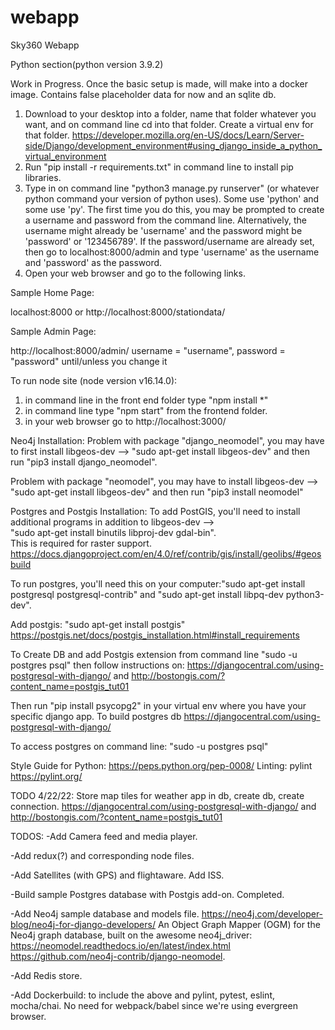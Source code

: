 # webapp
Sky360 Webapp

Python section(python version 3.9.2)

Work in Progress. Once the basic setup is made, will make into a docker image. Contains false placeholder data for now and an sqlite db. 

1. Download to your desktop into a folder, name that folder whatever you want, and on command line cd into that folder. Create a virtual env for that folder. https://developer.mozilla.org/en-US/docs/Learn/Server-side/Django/development_environment#using_django_inside_a_python_virtual_environment 
2. Run "pip install -r requirements.txt" in command line to install pip libraries.
3. Type in on command line "python3 manage.py runserver" (or whatever python command your version of python uses). Some use 'python' and some use 'py'. The first time you do this, you may be prompted to create a username and password from the command line. Alternatively, the username might already be 'username' and the password might be 'password' or '123456789'. If the password/username are already set, then go to localhost:8000/admin and type 'username' as the username and 'password' as the password.
4. Open your web browser and go to the following links.



Sample Home Page:

localhost:8000 or 
http://localhost:8000/stationdata/


Sample Admin Page:

http://localhost:8000/admin/
username = "username", password = "password" until/unless you change it


To run node site (node version v16.14.0):
1. in command line in the front end folder type "npm install *"
2. in command line type "npm start" from the frontend folder.
3. in your web browser go to http://localhost:3000/

Neo4j Installation:
Problem with package "django_neomodel", you may have to first install libgeos-dev --> "sudo apt-get install libgeos-dev" and then run "pip3 install django_neomodel".

Problem with package "neomodel", you may have to install libgeos-dev --> "sudo apt-get install libgeos-dev" and then run "pip3 install neomodel"

Postgres and Postgis Installation:
To add PostGIS, you'll need to install additional programs in addition to libgeos-dev -->  
"sudo apt-get install binutils libproj-dev gdal-bin".  
This is required for raster support.  
https://docs.djangoproject.com/en/4.0/ref/contrib/gis/install/geolibs/#geosbuild

To run postgres, you'll need this on your computer:"sudo apt-get install postgresql postgresql-contrib" and "sudo apt-get install libpq-dev python3-dev".

Add postgis: "sudo apt-get install postgis" https://postgis.net/docs/postgis_installation.html#install_requirements

To Create DB and add Postgis extension from command line "sudo -u postgres psql" then follow instructions on: https://djangocentral.com/using-postgresql-with-django/ and http://bostongis.com/?content_name=postgis_tut01

Then run "pip install psycopg2" in your virtual env where you have your specific django app. 
To build postgres db https://djangocentral.com/using-postgresql-with-django/

To access postgres on command line: "sudo -u postgres psql"

Style Guide for Python: https://peps.python.org/pep-0008/
Linting: pylint https://pylint.org/



TODO 4/22/22: 
Store map tiles for weather app in db, create db, create connection. https://djangocentral.com/using-postgresql-with-django/ and http://bostongis.com/?content_name=postgis_tut01




TODOS:
-Add Camera feed and media player.

-Add redux(?) and corresponding node files.

-Add Satellites (with GPS) and flightaware. Add ISS.

-Build sample Postgres database with Postgis add-on. Completed.

-Add Neo4j sample database and models file. 
https://neo4j.com/developer-blog/neo4j-for-django-developers/ 
An Object Graph Mapper (OGM) for the Neo4j graph database, built on the awesome neo4j_driver: https://neomodel.readthedocs.io/en/latest/index.html    
https://github.com/neo4j-contrib/django-neomodel.

-Add Redis store.

-Add Dockerbuild: to include the above and pylint, pytest, eslint, mocha/chai. No need for webpack/babel since we're using evergreen browser.
